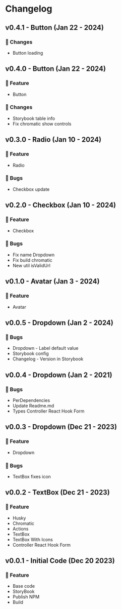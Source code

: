 <!-- markdownlint-configure-file { "MD024": { "allow_different_nesting": true } } -->
# Changelog

## v0.4.1 - Button (Jan 22 - 2024)

### 📶 Changes

- Button loading

## v0.4.0 - Button (Jan 22 - 2024)

### 👾 Feature

- Button

### 📶 Changes

- Storybook table info
- Fix chromatic show controls

## v0.3.0 - Radio (Jan 10 - 2024)

### 👾 Feature

- Radio

### 🐛 Bugs

- Checkbox update

## v0.2.0 - Checkbox (Jan 10 - 2024)

### 👾 Feature

- Checkbox

### 🐛 Bugs

- Fix name Dropdown
- Fix build chromatic
- New util isValidUrl

## v0.1.0 - Avatar (Jan 3 - 2024)

### 👾 Feature

- Avatar

## v0.0.5 - Dropdown (Jan 2 - 2024)

### 🐛 Bugs

- Dropdown - Label default value
- Storybook config
- Changelog - Version in Storybook

## v0.0.4 - Dropdown (Jan 2 - 2021)

### 🐛 Bugs

- PerDependencies
- Update Readme.md
- Types Controller React Hook Form

## v0.0.3 - Dropdown (Dec 21 - 2023)

### 👾 Feature

- Dropdown

### 🐛 Bugs

- TextBox fixes icon

## v0.0.2 - TextBox (Dec 21 - 2023)

### 👾 Feature

- Husky
- Chromatic
- Actions
- TextBox
- TextBox With Icons
- Controller React Hook Form

## v0.0.1 - Initial Code (Dec 20 2023)

### 👾 Feature

- Base code
- StoryBook
- Publish NPM
- Build
